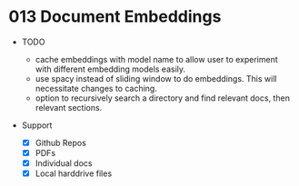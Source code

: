 # 013 Document Embeddings

- TODO
  - cache embeddings with model name to allow user to experiment with different embedding models easily.
  - use spacy instead of sliding window to do embeddings. This will necessitate changes to caching.
  - option to recursively search a directory and find relevant docs, then relevant sections.

- Support
  - [X] Github Repos
  - [X] PDFs
  - [X] Individual docs
  - [X] Local harddrive files
